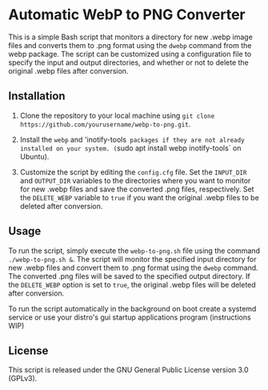 # Automatic WebP to PNG Converter

This is a simple Bash script that monitors a directory for new .webp image files and converts them to .png format using the `dwebp` command from the webp package. The script can be customized using a configuration file to specify the input and output directories, and whether or not to delete the original .webp files after conversion.

## Installation

1. Clone the repository to your local machine using `git clone https://github.com/yourusername/webp-to-png.git`.

2. Install the `webp` and 'inotify-tools` packages if they are not already installed on your system. (`sudo apt install webp inotify-tools` on Ubuntu).

3. Customize the script by editing the `config.cfg` file. Set the `INPUT_DIR` and `OUTPUT_DIR` variables to the directories where you want to monitor for new .webp files and save the converted .png files, respectively. Set the `DELETE_WEBP` variable to `true` if you want the original .webp files to be deleted after conversion.

## Usage

To run the script, simply execute the `webp-to-png.sh` file using the command `./webp-to-png.sh &`. The script will monitor the specified input directory for new .webp files and convert them to .png format using the `dwebp` command. The converted .png files will be saved to the specified output directory. If the `DELETE_WEBP` option is set to `true`, the original .webp files will be deleted after conversion.

To run the script automatically in the background on boot create a systemd service or use your distro's gui startup applications program (instructions WIP)

## License

This script is released under the GNU General Public License version 3.0 (GPLv3).

